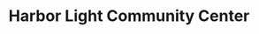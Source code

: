 <!DOCTYPE html>
<html lang="en">
<head>
  <meta charset="utf-8" />
  <meta name="viewport" content="width=device-width,initial-scale=1">
  <title>Harbor Light Community Center</title>
  <link rel="stylesheet" href="adromedatheme.css">
    <link rel="icon" href="favicon.ico" type="image/x-icon">
    <link rel="icon" href="favicon-32.png" sizes="32x32" type="image/png">
    <link rel="icon" href="favicon-16.png" sizes="16x16" type="image/png">
    <link rel="apple-touch-icon" href="favicon-192.png">
  <style>
    </style>
</head>
<body class="adromeda-theme">
    <header>
        <h1>Harbor Light Community Center</h1>
    </header>
</body>
</html>
